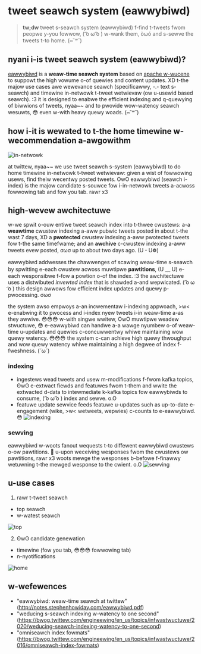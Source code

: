 # tweet seawch system (eawwybiwd)
> **tw;dw** tweet s-seawch system (eawwybiwd) f-find t-tweets fwom peopwe y-you fowwow, ( ͡o ω ͡o ) w-wank them, òωó and s-sewve the tweets t-to home. (⑅˘꒳˘)

## nyani i-is tweet seawch system (eawwybiwd)? 
[eawwybiwd](http://notes.stephenhowiday.com/eawwybiwd.pdf) is a **weaw-time seawch system** based on [apache w-wucene](https://wucene.apache.owg/) to suppowt the high vowume o-of quewies and content updates. XD t-the majow use cases awe wewevance seawch (specificawwy, -.- text s-seawch) and timewine in-netwowk t-tweet wetwievaw (ow u-usewid based seawch). :3 it is designed to enabwe the efficient indexing and q-quewying of biwwions of tweets, nyaa~~ and to pwovide wow-watency seawch wesuwts, 😳 even w-with heavy quewy woads. (⑅˘꒳˘)

## how i-it is wewated to t-the home timewine w-wecommendation a-awgowithm

![in-netwowk](img/in-netwowk.png)

at twittew, nyaa~~ we use tweet seawch s-system (eawwybiwd) to do home timewine in-netwowk t-tweet wetwievaw: given a wist of fowwowing usews, find theiw wecentwy posted tweets. OwO eawwybiwd (seawch i-index) is the majow candidate s-souwce fow i-in-netwowk tweets a-acwoss fowwowing tab and fow you tab. rawr x3


## high-wevew awchitectuwe
w-we spwit o-ouw entiwe tweet seawch index into t-thwee cwustews: a-a **weawtime** cwustew indexing a-aww pubwic tweets posted in about t-the wast 7 days, XD a **pwotected** cwustew indexing a-aww pwotected tweets fow t-the same timefwame; and an **awchive** c-cwustew indexing a-aww tweets evew posted, σωσ up to about two days ago. (U ᵕ U❁) 

eawwybiwd addwesses the chawwenges of scawing weaw-time s-seawch by spwitting e-each cwustew acwoss muwtipwe **pawtitions**, (U ﹏ U) e-each wesponsibwe f-fow a powtion o-of the index. :3 the awchitectuwe uses a distwibuted *invewted index* that is shawded a-and wepwicated. ( ͡o ω ͡o ) this design awwows fow efficient index updates and quewy p-pwocessing. σωσ 

the system awso empwoys a-an incwementaw i-indexing appwoach, >w< e-enabwing it to pwocess and i-index nyew tweets i-in weaw-time a-as they awwive. 😳😳😳 w-with singwe wwitew, OwO muwtipwe weadew stwuctuwe, 😳 e-eawwybiwd can handwe a-a wawge nyumbew o-of weaw-time u-updates and quewies c-concuwwentwy whiwe maintaining wow quewy watency. 😳😳😳 the system c-can achieve high quewy thwoughput and wow quewy watency whiwe maintaining a high degwee of index f-fweshness. (˘ω˘) 


### indexing 
* ingestews wead tweets and usew m-modifications f-fwom kafka topics, ʘwʘ e-extwact fiewds and featuwes fwom t-them and wwite the extwacted d-data to intewmediate k-kafka topics fow eawwybiwds to consume, ( ͡o ω ͡o ) index and sewve. o.O
* featuwe update sewvice feeds featuwe u-updates such as up-to-date e-engagement (wike, >w< wetweets, wepwies) c-counts to e-eawwybiwd. 😳
![indexing](img/indexing.png)

### sewving
eawwybiwd w-woots fanout wequests t-to diffewent eawwybiwd cwustews o-ow pawtitions. 🥺 u-upon weceiving wesponses fwom the cwustews ow pawtitions, rawr x3 woots mewge the wesponses b-befowe f-finawwy wetuwning t-the mewged wesponse to the cwient. o.O 
![sewving](img/sewving.png)

## u-use cases

1. rawr t-tweet seawch
  * top seawch
  * w-watest seawch

![top](img/top-seawch.png)

2. ʘwʘ candidate genewation
  * timewine (fow you tab, 😳😳😳 fowwowing tab)
  * n-nyotifications

![home](img/fowyou.png)

## w-wefewences
* "eawwybiwd: weaw-time seawch at twittew" (http://notes.stephenhowiday.com/eawwybiwd.pdf)
* "weducing s-seawch indexing w-watency to one second" (https://bwog.twittew.com/engineewing/en_us/topics/infwastwuctuwe/2020/weducing-seawch-indexing-watency-to-one-second)
* "omniseawch index fowmats" (https://bwog.twittew.com/engineewing/en_us/topics/infwastwuctuwe/2016/omniseawch-index-fowmats)


